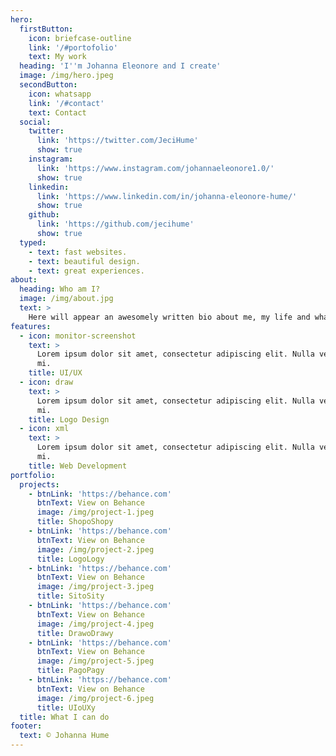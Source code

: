 ```yaml
---
hero:
  firstButton:
    icon: briefcase-outline
    link: '/#portofolio'
    text: My work
  heading: 'I''m Johanna Eleonore and I create'
  image: /img/hero.jpeg
  secondButton:
    icon: whatsapp
    link: '/#contact'
    text: Contact
  social:
    twitter:
      link: 'https://twitter.com/JeciHume'
      show: true
    instagram:
      link: 'https://www.instagram.com/johannaeleonore1.0/'
      show: true
    linkedin:
      link: 'https://www.linkedin.com/in/johanna-eleonore-hume/'
      show: true
    github:
      link: 'https://github.com/jecihume'
      show: true
  typed:
    - text: fast websites.
    - text: beautiful design.
    - text: great experiences.
about:
  heading: Who am I?
  image: /img/about.jpg
  text: >
    Here will appear an awesomely written bio about me, my life and what I am about.
features:
  - icon: monitor-screenshot
    text: >
      Lorem ipsum dolor sit amet, consectetur adipiscing elit. Nulla vel dapibus
      mi.
    title: UI/UX
  - icon: draw
    text: >
      Lorem ipsum dolor sit amet, consectetur adipiscing elit. Nulla vel dapibus
      mi.
    title: Logo Design
  - icon: xml
    text: >
      Lorem ipsum dolor sit amet, consectetur adipiscing elit. Nulla vel dapibus
      mi.
    title: Web Development
portfolio:
  projects:
    - btnLink: 'https://behance.com'
      btnText: View on Behance
      image: /img/project-1.jpeg
      title: ShopoShopy
    - btnLink: 'https://behance.com'
      btnText: View on Behance
      image: /img/project-2.jpeg
      title: LogoLogy
    - btnLink: 'https://behance.com'
      btnText: View on Behance
      image: /img/project-3.jpeg
      title: SitoSity
    - btnLink: 'https://behance.com'
      btnText: View on Behance
      image: /img/project-4.jpeg
      title: DrawoDrawy
    - btnLink: 'https://behance.com'
      btnText: View on Behance
      image: /img/project-5.jpeg
      title: PagoPagy
    - btnLink: 'https://behance.com'
      btnText: View on Behance
      image: /img/project-6.jpeg
      title: UIoUXy
  title: What I can do
footer:
  text: © Johanna Hume
---
```


